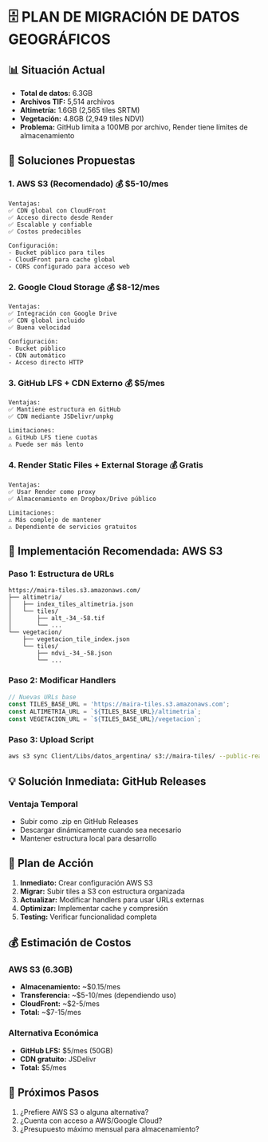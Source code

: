 # 🗄️ PLAN DE MIGRACIÓN DE DATOS GEOGRÁFICOS

## 📊 Situación Actual
- **Total de datos:** 6.3GB
- **Archivos TIF:** 5,514 archivos
- **Altimetría:** 1.6GB (2,565 tiles SRTM)
- **Vegetación:** 4.8GB (2,949 tiles NDVI)
- **Problema:** GitHub limita a 100MB por archivo, Render tiene límites de almacenamiento

## 🎯 Soluciones Propuestas

### 1. **AWS S3 (Recomendado) 💰 $5-10/mes**
```
Ventajas:
✅ CDN global con CloudFront
✅ Acceso directo desde Render
✅ Escalable y confiable
✅ Costos predecibles

Configuración:
- Bucket público para tiles
- CloudFront para cache global
- CORS configurado para acceso web
```

### 2. **Google Cloud Storage 💰 $8-12/mes**
```
Ventajas:
✅ Integración con Google Drive
✅ CDN global incluido
✅ Buena velocidad

Configuración:
- Bucket público
- CDN automático
- Acceso directo HTTP
```

### 3. **GitHub LFS + CDN Externo 💰 $5/mes**
```
Ventajas:
✅ Mantiene estructura en GitHub
✅ CDN mediante JSDelivr/unpkg

Limitaciones:
⚠️ GitHub LFS tiene cuotas
⚠️ Puede ser más lento
```

### 4. **Render Static Files + External Storage 💰 Gratis**
```
Ventajas:
✅ Usar Render como proxy
✅ Almacenamiento en Dropbox/Drive público

Limitaciones:
⚠️ Más complejo de mantener
⚠️ Dependiente de servicios gratuitos
```

## 🚀 Implementación Recomendada: AWS S3

### Paso 1: Estructura de URLs
```
https://maira-tiles.s3.amazonaws.com/
├── altimetria/
│   ├── index_tiles_altimetria.json
│   └── tiles/
│       ├── alt_-34_-58.tif
│       └── ...
└── vegetacion/
    ├── vegetacion_tile_index.json
    └── tiles/
        ├── ndvi_-34_-58.json
        └── ...
```

### Paso 2: Modificar Handlers
```javascript
// Nuevas URLs base
const TILES_BASE_URL = 'https://maira-tiles.s3.amazonaws.com';
const ALTIMETRIA_URL = `${TILES_BASE_URL}/altimetria`;
const VEGETACION_URL = `${TILES_BASE_URL}/vegetacion`;
```

### Paso 3: Upload Script
```bash
aws s3 sync Client/Libs/datos_argentina/ s3://maira-tiles/ --public-read
```

## 💡 Solución Inmediata: GitHub Releases

### Ventaja Temporal
- Subir como .zip en GitHub Releases
- Descargar dinámicamente cuando sea necesario
- Mantener estructura local para desarrollo

## 🔧 Plan de Acción

1. **Inmediato:** Crear configuración AWS S3
2. **Migrar:** Subir tiles a S3 con estructura organizada
3. **Actualizar:** Modificar handlers para usar URLs externas
4. **Optimizar:** Implementar cache y compresión
5. **Testing:** Verificar funcionalidad completa

## 💰 Estimación de Costos

### AWS S3 (6.3GB)
- **Almacenamiento:** ~$0.15/mes
- **Transferencia:** ~$5-10/mes (dependiendo uso)
- **CloudFront:** ~$2-5/mes
- **Total:** ~$7-15/mes

### Alternativa Económica
- **GitHub LFS:** $5/mes (50GB)
- **CDN gratuito:** JSDelivr
- **Total:** $5/mes

## 🎯 Próximos Pasos
1. ¿Prefiere AWS S3 o alguna alternativa?
2. ¿Cuenta con acceso a AWS/Google Cloud?
3. ¿Presupuesto máximo mensual para almacenamiento?
